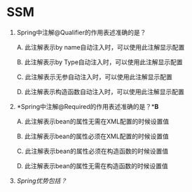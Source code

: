 # SSM

1. Spring中注解@Qualifier的作用表述准确的是？

   A. 此注解表示by name自动注入时，可以使用此注解显示配置 

   B. 此注解表示by Type自动注入时，可以使用此注解显示配置                                                                                                                           

   C. 此注解表示无参自动注入时，可以使用此注解显示配置

   D. 此注解表示构造函数自动注入时，可以使用此注解显示配置                                                                                                                           

2. *Spring中注解@Required的作用表述准确的是？***B**

   A. 此注解表示bean的属性无需在XML配置的时候设置值

   B. 此注解表示bean的属性必须在XML配置的时候设置值

   C. 此注解表示bean的属性必须在构造函数的时候设置值                                                                                                                           

   D. 此注解表示bean的属性无需在构造函数的时候设置值                                                                                                                           

3. *Spring优势包括？*

